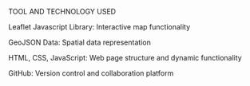 TOOL AND TECHNOLOGY USED 



Leaflet Javascript  Library: Interactive map functionality


GeoJSON Data: Spatial data representation


HTML, CSS, JavaScript: Web page structure and dynamic functionality


GitHub: Version control and collaboration platform
